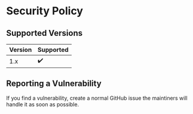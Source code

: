 # Security Policy

## Supported Versions

| Version | Supported |
|---------|-----------|
| 1.x     | ✔️        |

## Reporting a Vulnerability

If you find a vulnerability, create a normal GitHub issue the maintiners will handle it as soon as
possible.
